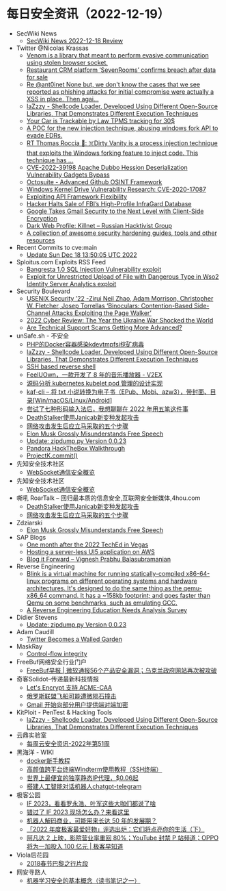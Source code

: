 # 每日安全资讯（2022-12-19）

- SecWiki News
  - [SecWiki News 2022-12-18 Review](http://www.sec-wiki.com/?2022-12-18)
- Twitter @Nicolas Krassas
  - [Venom is a library that meant to perform evasive communication using stolen browser socket.](https://twitter.com/Dinosn/status/1604548337470164993)
  - [Restaurant CRM platform ‘SevenRooms’ confirms breach after data for sale](https://twitter.com/Dinosn/status/1604548229537964033)
  - [Re @ant0inet None but, we don't know the cases that we see reported as phishing attacks for initial compromise were actually a XSS in place. Then agai...](https://twitter.com/Dinosn/status/1604540982770499587)
  - [laZzzy - Shellcode Loader, Developed Using Different Open-Source Libraries, That Demonstrates Different Execution Techniques](https://twitter.com/Dinosn/status/1604479455031853058)
  - [Your Car is Trackable by Law TPMS tracking for 30$](https://twitter.com/Dinosn/status/1604427754270760962)
  - [A POC for the new injection technique, abusing windows fork API to evade EDRs.](https://twitter.com/Dinosn/status/1604422315428790274)
  - [RT Thomas Roccia 🤘: ☠️Dirty Vanity is a process injection technique that exploits the Windows forking feature to inject code. This technique has ...](https://twitter.com/fr0gger_/status/1604378431386398720)
  - [CVE-2022-39198 Apache Dubbo Hession Deserialization Vulnerability Gadgets Bypass](https://twitter.com/Dinosn/status/1604370842871373824)
  - [Octosuite - Advanced Github OSINT Framework](https://twitter.com/Dinosn/status/1604370799363645440)
  - [Windows Kernel Drive Vulnerability Research: CVE-2020-17087](https://twitter.com/Dinosn/status/1604370577053065217)
  - [Exploiting API Framework Flexibility](https://twitter.com/Dinosn/status/1604357256790900737)
  - [Hacker Halts Sale of FBI’s High-Profile InfraGard Database](https://twitter.com/Dinosn/status/1604357111655317504)
  - [Google Takes Gmail Security to the Next Level with Client-Side Encryption](https://twitter.com/Dinosn/status/1604357054596087809)
  - [Dark Web Profile: Killnet – Russian Hacktivist Group](https://twitter.com/Dinosn/status/1604354632553308161)
  - [A collection of awesome security hardening guides, tools and other resources](https://twitter.com/Dinosn/status/1604354088472297472)
- Recent Commits to cve:main
  - [Update Sun Dec 18 13:50:05 UTC 2022](https://github.com/trickest/cve/commit/a02ab58f9a03714d3a6f19c69586232715ef7765)
- Sploitus.com Exploits RSS Feed
  - [Bangresta 1.0 SQL Injection Vulnerability exploit](https://sploitus.com/exploit?id=1337DAY-ID-38113&utm_source=rss&utm_medium=rss)
  - [Exploit for Unrestricted Upload of File with Dangerous Type in Wso2 Identity Server Analytics exploit](https://sploitus.com/exploit?id=E20FBA3D-3078-5C58-B5AE-2BF3900E0DD4&utm_source=rss&utm_medium=rss)
- Security Boulevard
  - [USENIX Security ’22 -Zirui Neil Zhao, Adam Morrison, Christopher W. Fletcher, Josep Torrellas ‘Binoculars: Contention-Based Side-Channel Attacks Exploiting the Page Walker’](https://securityboulevard.com/2022/12/usenix-security-22-zirui-neil-zhao-adam-morrison-christopher-w-fletcher-josep-torrellas-binoculars-contention-based-side-channel-attacks-exploiting-the-page-walker/)
  - [2022 Cyber Review: The Year the Ukraine War Shocked the World](https://securityboulevard.com/2022/12/2022-cyber-review-the-year-the-ukraine-war-shocked-the-world/)
  - [Are Technical Support Scams Getting More Advanced?](https://securityboulevard.com/2022/12/are-technical-support-scams-getting-more-advanced/)
- unSafe.sh - 不安全
  - [PHP的Docker容器感染kdevtmpfsi挖矿病毒](https://buaq.net/go-140512.html)
  - [laZzzy - Shellcode Loader, Developed Using Different Open-Source Libraries, That Demonstrates Different Execution Techniques](https://buaq.net/go-140503.html)
  - [SSH based reverse shell](https://buaq.net/go-140504.html)
  - [FeelUOwn，一款开发了 8 年的音乐播放器 - V2EX](https://buaq.net/go-140484.html)
  - [源码分析 kubernetes kubelet pod 管理的设计实现](https://buaq.net/go-140487.html)
  - [kaf-cli – 将 txt 小说转换为电子书（EPub、Mobi、azw3），带封面、目录[Win/macOS/Linux/Android]](https://buaq.net/go-140486.html)
  - [尝试了七种形码输入法后，我想聊聊在 2022 年用五笔这件事](https://buaq.net/go-140473.html)
  - [DeathStalker使用Janicab新变种发起攻击](https://buaq.net/go-140450.html)
  - [网络攻击发生后应立马采取的五个步骤](https://buaq.net/go-140451.html)
  - [Elon Musk Grossly Misunderstands Free Speech](https://buaq.net/go-140437.html)
  - [Update: zipdump.py Version 0.0.23](https://buaq.net/go-140436.html)
  - [Pandora HackTheBox Walkthrough](https://buaq.net/go-140421.html)
  - [ProjectK.commit()](https://buaq.net/go-140420.html)
- 先知安全技术社区
  - [WebSocket通信安全概览](https://xz.aliyun.com/t/11962)
- 先知安全技术社区
  - [WebSocket通信安全概览](https://xz.aliyun.com/t/11962)
- 嘶吼 RoarTalk – 回归最本质的信息安全,互联网安全新媒体,4hou.com
  - [DeathStalker使用Janicab新变种发起攻击](https://www.4hou.com/posts/O9KR)
  - [网络攻击发生后应立马采取的五个步骤](https://www.4hou.com/posts/YXwW)
- Zdziarski
  - [Elon Musk Grossly Misunderstands Free Speech](https://www.zdziarski.com/blog/?p=11814)
- SAP Blogs
  - [One month after the 2022 TechEd in Vegas](https://blogs.sap.com/2022/12/18/one-month-after-the-2022-teched-in-vegas/)
  - [Hosting a server-less UI5 application on AWS](https://blogs.sap.com/2022/12/18/hosting-a-server-less-ui5-application-on-aws/)
  - [Blog it Forward – Vignesh Prabhu Balasubramanian](https://blogs.sap.com/2022/12/18/blog-it-forward-vignesh-prabhu-balasubramanian/)
- Reverse Engineering
  - [Blink is a virtual machine for running statically-compiled x86-64-linux programs on different operating systems and hardware architectures. It's designed to do the same thing as the qemu-x86_64 command. It has a ~158kb footprint; and goes faster than Qemu on some benchmarks, such as emulating GCC.](https://www.reddit.com/r/ReverseEngineering/comments/zp5kje/blink_is_a_virtual_machine_for_running/)
  - [A Reverse Engineering Education Needs Analysis Survey](https://www.reddit.com/r/ReverseEngineering/comments/zp4a4z/a_reverse_engineering_education_needs_analysis/)
- Didier Stevens
  - [Update: zipdump.py Version 0.0.23](https://blog.didierstevens.com/2022/12/18/update-zipdump-py-version-0-0-23/)
- Adam Caudill
  - [Twitter Becomes a Walled Garden](https://adamcaudill.com/2022/12/18/twitter-becomes-a-walled-garden/?utm_source=atom_feed)
- MaskRay
  - [Control-flow integrity](https://maskray.me/blog/2022-12-18-control-flow-integrity)
- FreeBuf网络安全行业门户
  - [FreeBuf早报 | 微软通报56个产品安全漏洞；乌克兰政府网站再次被攻破](https://www.freebuf.com/news/352830.html)
- 奇客Solidot–传递最新科技情报
  - [Let's Encrypt 支持 ACME-CAA](https://www.solidot.org/story?sid=73685)
  - [俄罗斯联盟飞船可能遭微陨石撞击](https://www.solidot.org/story?sid=73684)
  - [Gmail 开始向部分用户提供端对端加密](https://www.solidot.org/story?sid=73683)
- KitPloit - PenTest & Hacking Tools
  - [laZzzy - Shellcode Loader, Developed Using Different Open-Source Libraries, That Demonstrates Different Execution Techniques](http://www.kitploit.com/2022/12/lazzzy-shellcode-loader-developed-using.html)
- 云鼎实验室
  - [每周云安全资讯-2022年第51周](https://mp.weixin.qq.com/s?__biz=MzU3ODAyMjg4OQ==&mid=2247494790&idx=1&sn=344f1f29feadb14c43b269706fed1e29&chksm=fd791000ca0e9916b1a33fcaf36333243b31a0fd990e0195e636671d20d5969b05ad7dc8ebb8&scene=58&subscene=0#rd)
- 黑海洋 - WIKI
  - [docker新手教程](https://blog.upx8.com/3156)
  - [高颜值跨平台终端Windterm使用教程（SSH终端）](https://blog.upx8.com/3155)
  - [世界上最便宜的独享静态IP代理，$0.06起](https://blog.upx8.com/3154)
  - [搭建人工智能对话机器人chatgpt-telegram](https://blog.upx8.com/3153)
- 极客公园
  - [IF 2023，看看罗永浩、叶军这些大咖们都说了啥](https://mp.weixin.qq.com/s?__biz=MTMwNDMwODQ0MQ==&mid=2652976902&idx=1&sn=3ea7e35b201e26874b668507cd724317&chksm=7e544ab04923c3a6ecf7b9977a70d1fd0960fef2d664c609e75473c0b8a338d249fb6820403b&scene=58&subscene=0#rd)
  - [错过了 IF 2023 现场怎么办？来看这里](https://mp.weixin.qq.com/s?__biz=MTMwNDMwODQ0MQ==&mid=2652976902&idx=2&sn=2a8083d7028613890b212e58bfdbc9c9&chksm=7e544ab04923c3a6e2effe8359f65442db6f6b5debed74a38393edd3756bc9eb571b1bed2478&scene=58&subscene=0#rd)
  - [机器人解码商业，可能带来长达 50 年的发展期？](https://mp.weixin.qq.com/s?__biz=MTMwNDMwODQ0MQ==&mid=2652976821&idx=1&sn=453392ccd0d81bffba0c0b9918266d3c&chksm=7e544b034923c21525d760dfc2482dbc9d051fc6067ab4cc5d804995dfb5438c5962ef403e4f&scene=58&subscene=0#rd)
  - [「2022 年度极客最爱好物」评选出炉：它们将点亮你的生活（下）](https://mp.weixin.qq.com/s?__biz=MTMwNDMwODQ0MQ==&mid=2652976821&idx=2&sn=37052350e1c4f7387258220f98d13847&chksm=7e544b034923c2152d50092cee51c2bd140c20067df5cc6809c7ff56c9e647e6113748933c2b&scene=58&subscene=0#rd)
  - [阿凡达 2 上映，影院营业率重回 80%；YouTube 封禁 P 站频道；OPPO 将为一加投入 100 亿元 | 极客早知道](https://mp.weixin.qq.com/s?__biz=MTMwNDMwODQ0MQ==&mid=2652976820&idx=1&sn=9d9c4794e1994caad43ab5e3fe028d2e&chksm=7e544b024923c2147b8750cd5efc5233613b209672cd73bd41d20f795166d7e179f022839814&scene=58&subscene=0#rd)
- Viola后花园
  - [2018春节巴黎之行片段](https://mp.weixin.qq.com/s?__biz=MzI2Njg1OTA3OA==&mid=2247484099&idx=1&sn=7b50f51f3fba1b353a894078564e6e63&chksm=ea86e5eaddf16cfc4dcd17a7f45449cb323f1331c1844cdf9c7f454e2d496b52408cda438d69&scene=58&subscene=0#rd)
- 网安寻路人
  - [机器学习安全的基本概念（读书笔记之一）](https://mp.weixin.qq.com/s?__biz=MzIxODM0NDU4MQ==&mid=2247497437&idx=1&sn=a405c84719392287556b7e9537e088dc&chksm=97e94b37a09ec221fcad4944c5328afb2602d3c49eb177988da4b6d6f42994f37ba0f4b01a20&scene=58&subscene=0#rd)

